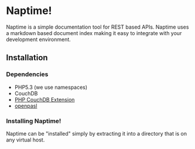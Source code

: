 # Naptime!

Naptime is a simple documentation tool for REST based APIs. Naptime uses
a markdown based document index making it easy to integrate with
your development environment.

## Installation

### Dependencies
 * PHP5.3 (we use namespaces)
 * CouchDB
 * [PHP CouchDB Extension](http://www.topdog.za.net/php_couchdb_extension)
 * [openpasl](http://github.com/dermidgen/openpasl)
 
### Installing Naptime!
Naptime can be "installed" simply by extracting it into a directory that
is on any virtual host.
